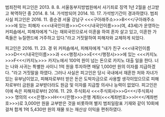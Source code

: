 범죄전력
피고인은 2013. 8. 8. 서울동부지방법원에서 사기죄로 징역 1년 2월을 선고받고 복역하던 중 2014. 8. 14. 가석방되어 2014. 10. 17. 가석방기간이 경과하였다.
범죄사실
피고인은 2016. 11. 중순경 서울 강남구 <<<구아래주소>>>B<<</구아래주소>>>에 있는 피해자 <<<내국인이름>>>C<<</내국인이름>>>(여, 43세)가 운영하는 커피숍에서, 피해자에게 "나는 재외국민으로서 이혼을 하여 혼자 살고 있고, 이혼한 가족들은 뉴질랜드에 거주하고 있다."라고 거짓말하여 피해자와 교제하게 되었다.

피고인은 2016. 11. 23. 경 위 커피숍에서, 피해자에게 "내가 친구 <<<내국인이름>>>D<<</내국인이름>>>과 <<<행정시>>>E<<</행정시>>>에 있는 <<<카지노>>>F<<</카지노>>> 카지노에서 100억 원이 넘는 돈으로 카지노 대출 일을 한다.
너는 나와 사귀는 특별한 사이니 1억 원을 투자하면 매달 1,000만 원의 이자를 지급하겠다. "라고 거짓말을 하였다.
그러나 사실은 피고인은 당시 국내에서 재혼한 처와 자녀가 있는 유부남이었고, 피해자로부터 받은 돈은 도박자금으로 사용할 생각이었으므로 피해자로부터 금원을 교부받더라도 원금 및 이자를 지급할 의사나 능력이 없었다.
피고인은 이에 속은 피해자로부터 2016. 11. 29. 주식회사 <<<주식회사>>>G<<</주식회사>>> 명의의 <<<은행>>>H<<</은행>>>은행 계좌(<<<계좌번호>>>I<<</계좌번호>>>)로 3,000만 원을 교부받은 것을 비롯하여 별지 범죄일람표 기재와 같이 10회에 걸쳐 합계 1억 5,430만 원의 재물 또는 재산상 이익을 편취하였다.